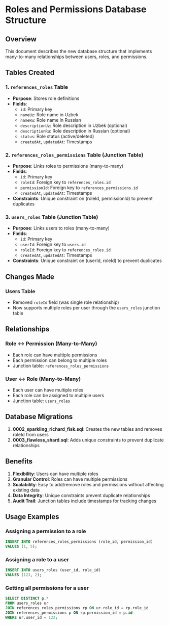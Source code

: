# Roles and Permissions Database Structure

## Overview

This document describes the new database structure that implements many-to-many relationships between users, roles, and permissions.

## Tables Created

### 1. `references_roles` Table

- **Purpose**: Stores role definitions
- **Fields**:
  - `id`: Primary key
  - `nameUz`: Role name in Uzbek
  - `nameRu`: Role name in Russian
  - `descriptionUz`: Role description in Uzbek (optional)
  - `descriptionRu`: Role description in Russian (optional)
  - `status`: Role status (active/deleted)
  - `createdAt`, `updatedAt`: Timestamps

### 2. `references_roles_permissions` Table (Junction Table)

- **Purpose**: Links roles to permissions (many-to-many)
- **Fields**:
  - `id`: Primary key
  - `roleId`: Foreign key to `references_roles.id`
  - `permissionId`: Foreign key to `references_permissions.id`
  - `createdAt`, `updatedAt`: Timestamps
- **Constraints**: Unique constraint on (roleId, permissionId) to prevent duplicates

### 3. `users_roles` Table (Junction Table)

- **Purpose**: Links users to roles (many-to-many)
- **Fields**:
  - `id`: Primary key
  - `userId`: Foreign key to `users.id`
  - `roleId`: Foreign key to `references_roles.id`
  - `createdAt`, `updatedAt`: Timestamps
- **Constraints**: Unique constraint on (userId, roleId) to prevent duplicates

## Changes Made

### Users Table

- Removed `roleId` field (was single role relationship)
- Now supports multiple roles per user through the `users_roles` junction table

## Relationships

### Role ↔ Permission (Many-to-Many)

- Each role can have multiple permissions
- Each permission can belong to multiple roles
- Junction table: `references_roles_permissions`

### User ↔ Role (Many-to-Many)

- Each user can have multiple roles
- Each role can be assigned to multiple users
- Junction table: `users_roles`

## Database Migrations

1. **0002_sparkling_richard_fisk.sql**: Creates the new tables and removes roleId from users
2. **0003_flawless_shard.sql**: Adds unique constraints to prevent duplicate relationships

## Benefits

1. **Flexibility**: Users can have multiple roles
2. **Granular Control**: Roles can have multiple permissions
3. **Scalability**: Easy to add/remove roles and permissions without affecting existing data
4. **Data Integrity**: Unique constraints prevent duplicate relationships
5. **Audit Trail**: Junction tables include timestamps for tracking changes

## Usage Examples

### Assigning a permission to a role

```sql
INSERT INTO references_roles_permissions (role_id, permission_id)
VALUES (1, 5);
```

### Assigning a role to a user

```sql
INSERT INTO users_roles (user_id, role_id)
VALUES (123, 2);
```

### Getting all permissions for a user

```sql
SELECT DISTINCT p.*
FROM users_roles ur
JOIN references_roles_permissions rp ON ur.role_id = rp.role_id
JOIN references_permissions p ON rp.permission_id = p.id
WHERE ur.user_id = 123;
```
